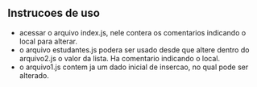  ## Instrucoes de uso
 * acessar o arquivo index.js, nele contera os comentarios indicando o local para alterar.
 * o arquivo estudantes.js podera ser usado desde que altere dentro do arquivo2.js o valor da lista. Ha comentario indicando o local.
 * o arquivo1.js contem ja um dado inicial de insercao, no qual pode ser alterado. 
